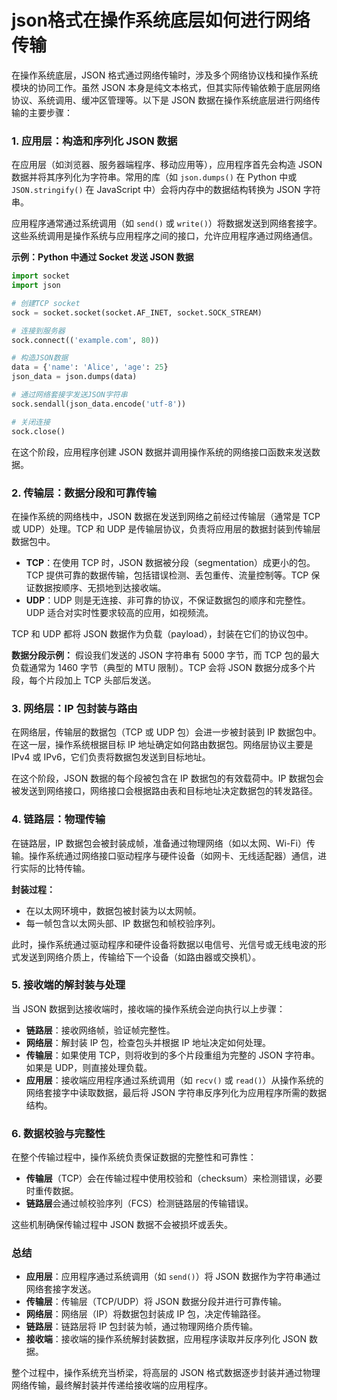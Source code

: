 # json格式在操作系统底层如何进行网络传输

在操作系统底层，JSON 格式通过网络传输时，涉及多个网络协议栈和操作系统模块的协同工作。虽然 JSON 本身是纯文本格式，但其实际传输依赖于底层网络协议、系统调用、缓冲区管理等。以下是 JSON 数据在操作系统底层进行网络传输的主要步骤：

### 1. **应用层**：构造和序列化 JSON 数据

在应用层（如浏览器、服务器端程序、移动应用等），应用程序首先会构造 JSON 数据并将其序列化为字符串。常用的库（如 `json.dumps()` 在 Python 中或 `JSON.stringify()` 在 JavaScript 中）会将内存中的数据结构转换为 JSON 字符串。

应用程序通常通过系统调用（如 `send()` 或 `write()`）将数据发送到网络套接字。这些系统调用是操作系统与应用程序之间的接口，允许应用程序通过网络通信。

**示例：Python 中通过 Socket 发送 JSON 数据**

```python
import socket
import json

# 创建TCP socket
sock = socket.socket(socket.AF_INET, socket.SOCK_STREAM)

# 连接到服务器
sock.connect(('example.com', 80))

# 构造JSON数据
data = {'name': 'Alice', 'age': 25}
json_data = json.dumps(data)

# 通过网络套接字发送JSON字符串
sock.sendall(json_data.encode('utf-8'))

# 关闭连接
sock.close()
```

在这个阶段，应用程序创建 JSON 数据并调用操作系统的网络接口函数来发送数据。

### 2. **传输层**：数据分段和可靠传输

在操作系统的网络栈中，JSON 数据在发送到网络之前经过传输层（通常是 TCP 或 UDP）处理。TCP 和 UDP 是传输层协议，负责将应用层的数据封装到传输层数据包中。

- **TCP**：在使用 TCP 时，JSON 数据被分段（segmentation）成更小的包。TCP 提供可靠的数据传输，包括错误检测、丢包重传、流量控制等。TCP 保证数据按顺序、无损地到达接收端。
- **UDP**：UDP 则是无连接、非可靠的协议，不保证数据包的顺序和完整性。UDP 适合对实时性要求较高的应用，如视频流。

TCP 和 UDP 都将 JSON 数据作为负载（payload），封装在它们的协议包中。

**数据分段示例：** 假设我们发送的 JSON 字符串有 5000 字节，而 TCP 包的最大负载通常为 1460 字节（典型的 MTU 限制）。TCP 会将 JSON 数据分成多个片段，每个片段加上 TCP 头部后发送。

### 3. **网络层**：IP 包封装与路由

在网络层，传输层的数据包（TCP 或 UDP 包）会进一步被封装到 IP 数据包中。在这一层，操作系统根据目标 IP 地址确定如何路由数据包。网络层协议主要是 IPv4 或 IPv6，它们负责将数据包发送到目标地址。

在这个阶段，JSON 数据的每个段被包含在 IP 数据包的有效载荷中。IP 数据包会被发送到网络接口，网络接口会根据路由表和目标地址决定数据包的转发路径。

### 4. **链路层**：物理传输

在链路层，IP 数据包会被封装成帧，准备通过物理网络（如以太网、Wi-Fi）传输。操作系统通过网络接口驱动程序与硬件设备（如网卡、无线适配器）通信，进行实际的比特传输。

**封装过程：**

- 在以太网环境中，数据包被封装为以太网帧。
- 每一帧包含以太网头部、IP 数据包和帧校验序列。

此时，操作系统通过驱动程序和硬件设备将数据以电信号、光信号或无线电波的形式发送到网络介质上，传输给下一个设备（如路由器或交换机）。

### 5. **接收端的解封装与处理**

当 JSON 数据到达接收端时，接收端的操作系统会逆向执行以上步骤：

- **链路层**：接收网络帧，验证帧完整性。
- **网络层**：解封装 IP 包，检查包头并根据 IP 地址决定如何处理。
- **传输层**：如果使用 TCP，则将收到的多个片段重组为完整的 JSON 字符串。如果是 UDP，则直接处理负载。
- **应用层**：接收端应用程序通过系统调用（如 `recv()` 或 `read()`）从操作系统的网络套接字中读取数据，最后将 JSON 字符串反序列化为应用程序所需的数据结构。

### 6. **数据校验与完整性**

在整个传输过程中，操作系统负责保证数据的完整性和可靠性：

- **传输层**（TCP）会在传输过程中使用校验和（checksum）来检测错误，必要时重传数据。
- **链路层**会通过帧校验序列（FCS）检测链路层的传输错误。

这些机制确保传输过程中 JSON 数据不会被损坏或丢失。

### **总结**

- **应用层**：应用程序通过系统调用（如 `send()`）将 JSON 数据作为字符串通过网络套接字发送。
- **传输层**：传输层（TCP/UDP）将 JSON 数据分段并进行可靠传输。
- **网络层**：网络层（IP）将数据包封装成 IP 包，决定传输路径。
- **链路层**：链路层将 IP 包封装为帧，通过物理网络介质传输。
- **接收端**：接收端的操作系统解封装数据，应用程序读取并反序列化 JSON 数据。

整个过程中，操作系统充当桥梁，将高层的 JSON 格式数据逐步封装并通过物理网络传输，最终解封装并传递给接收端的应用程序。